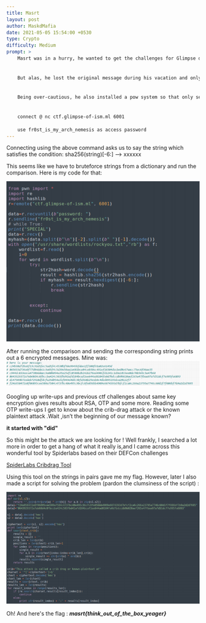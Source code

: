 ```yaml
---
title: Masrt
layout: post
author: MaskdMafia
date: 2021-05-05 15:54:00 +0530
type: Crypto
difficulty: Medium
prompt: >
    Masrt was in a hurry, he wanted to get the challenges for Glimpse done asap before his vacation. Thinking Naughtyb0y wouldn't notice, he decided to encrypt several messages with the same key.

    
    But alas, he lost the original message during his vacation and only remembers that it started with "did". Can you save Masrt and his innocence?


    Being over-cautious, he also installed a pow system so that only select few get the encrypted messages.


    connect @ nc ctf.glimpse-of-ism.ml 6001

    use fr0st_is_my_arch_nemesis as access password
---
```


Connecting using the above command asks us to say the string which satisfies the condition: sha256(string)[-6:] --> xxxxxx

This seems like we have to bruteforce strings from a dictionary and run the comparison. Here is my code for that:

![](/images/MaskdMafia/glimpse1.png)

After running the comparison and sending the corresponding string prints out a 6 encrypted messages. Mine was:
![](/images/MaskdMafia/glimpse2.png)

Googling up write-ups and previous ctf challenges about same key encryption gives results about RSA, OTP and some more. Reading some OTP write-ups I get to know about the crib-drag attack or the known plaintext attack .Wait ,isn’t the beginning of our message known?

**it started with "did"**

So this might be the attack we are looking for ! 
Well frankly, I searched a lot more in order to get a hang of what it really is,and I came across this wonderful tool by Spiderlabs based on their DEFCon challenges

[SpiderLabs Cribdrag Tool](https://github.com/SpiderLabs/cribdrag)

Using this tool on the strings in pairs gave me my flag.
However, later I also made a script for solving the problem (pardon the clumsiness of the script) :

![](/images/MaskdMafia/glimpse3.png)

Oh! And here's the flag : ***masrt{think_out_of_the_box_yeager}***





